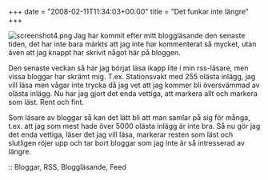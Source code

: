 +++
date = "2008-02-11T11:34:03+00:00"
title = "Det funkar inte längre"
+++

<img src="/images/2008/02/screenshot4.png" title="screenshot4.png" alt="screenshot4.png" align="left" />Jag har kommit efter mitt bloggläsande den senaste tiden, det har inte bara märkts att jag inte har kommenterat så mycket, utan även att jag knappt har skrivit något här på bloggen.

Den senaste veckan så har jag börjat läsa ikapp lite i min rss-läsare, men vissa bloggar har skrämt mig. T.ex. Stationsvakt med 255 olästa inlägg, jag vill läsa men vågar inte trycka då jag vet att jag kommer bli översvämmad av olästa inlägg. Nu har jag gjort det enda vettiga, att markera allt och markera som läst. Rent och fint.

Som läsare av bloggar så kan det lätt bli att man samlar på sig för många, t.ex. att jag som mest hade över 5000 olästa inlägg är inte bra. Så nu gör jag det enda vettiga, läser det jag vill läsa, markerar resten som läst och slutligen röjer upp och tar bort bloggar som jag inte är så intresserad av längre.

:: Bloggar, RSS, Bloggläsande, Feed

<small></small>

